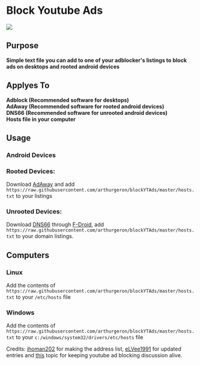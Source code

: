 # Block Youtube Ads    
<img src="https://getadblock.com/images/logo_adblock.png"></img>   
## Purpose
**Simple text file you can add to one of your adblocker's listings to block ads on desktops and rooted android devices**
## Applyes To
**Adblock (Recommended software for desktops)**   
**AdAway (Recommended software for rooted android devices)**   
**DNS66 (Recommended software for unrooted android devices)**   
**Hosts file in your computer**
## Usage
### Android Devices
### Rooted Devices:
Download [AdAway](https://adaway.org) and add `https://raw.githubusercontent.com/arthurgeron/blockYTAds/master/hosts.txt`
to your listings
### Unrooted Devices:
Download [DNS66](https://f-droid.org/en/packages/org.jak_linux.dns66/) through [F-Droid](https://f-droid.org), add
`https://raw.githubusercontent.com/arthurgeron/blockYTAds/master/hosts.txt` to your domain listings.

## Computers
### Linux
Add the contents of `https://raw.githubusercontent.com/arthurgeron/blockYTAds/master/hosts.txt` to
your `/etc/hosts` file

### Windows
Add  the contents of `https://raw.githubusercontent.com/arthurgeron/blockYTAds/master/hosts.txt` to
your `c:/windows/system32/drivers/etc/hosts` file
   
Credits: <a href="https://www.reddit.com/r/dropgoogle/comments/5tnjxl/block_youtube_ads_2017_hosts_file/">ihoman202</a> for making the address list,
 <a href="https://github.com/eLVee1991/youtubeblock">eLVee1991</a> for updated entries and <a href="https://discourse.pi-hole.net/t/how-do-i-block-ads-on-youtube/253/161">this</a> topic for keeping youtube ad blocking discussion alive.

